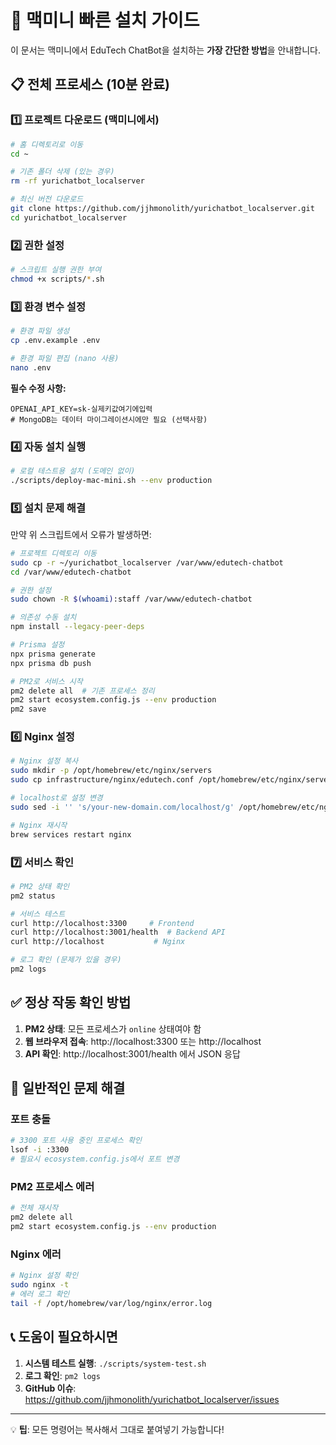 # 🚀 맥미니 빠른 설치 가이드

이 문서는 맥미니에서 EduTech ChatBot을 설치하는 **가장 간단한 방법**을 안내합니다.

## 📋 전체 프로세스 (10분 완료)

### 1️⃣ 프로젝트 다운로드 (맥미니에서)

```bash
# 홈 디렉토리로 이동
cd ~

# 기존 폴더 삭제 (있는 경우)
rm -rf yurichatbot_localserver

# 최신 버전 다운로드
git clone https://github.com/jjhmonolith/yurichatbot_localserver.git
cd yurichatbot_localserver
```

### 2️⃣ 권한 설정

```bash
# 스크립트 실행 권한 부여
chmod +x scripts/*.sh
```

### 3️⃣ 환경 변수 설정

```bash
# 환경 파일 생성
cp .env.example .env

# 환경 파일 편집 (nano 사용)
nano .env
```

**필수 수정 사항:**
```
OPENAI_API_KEY=sk-실제키값여기에입력
# MongoDB는 데이터 마이그레이션시에만 필요 (선택사항)
```

### 4️⃣ 자동 설치 실행

```bash
# 로컬 테스트용 설치 (도메인 없이)
./scripts/deploy-mac-mini.sh --env production
```

### 5️⃣ 설치 문제 해결

만약 위 스크립트에서 오류가 발생하면:

```bash
# 프로젝트 디렉토리 이동
sudo cp -r ~/yurichatbot_localserver /var/www/edutech-chatbot
cd /var/www/edutech-chatbot

# 권한 설정
sudo chown -R $(whoami):staff /var/www/edutech-chatbot

# 의존성 수동 설치
npm install --legacy-peer-deps

# Prisma 설정
npx prisma generate
npx prisma db push

# PM2로 서비스 시작
pm2 delete all  # 기존 프로세스 정리
pm2 start ecosystem.config.js --env production
pm2 save
```

### 6️⃣ Nginx 설정

```bash
# Nginx 설정 복사
sudo mkdir -p /opt/homebrew/etc/nginx/servers
sudo cp infrastructure/nginx/edutech.conf /opt/homebrew/etc/nginx/servers/

# localhost로 설정 변경
sudo sed -i '' 's/your-new-domain.com/localhost/g' /opt/homebrew/etc/nginx/servers/edutech.conf

# Nginx 재시작
brew services restart nginx
```

### 7️⃣ 서비스 확인

```bash
# PM2 상태 확인
pm2 status

# 서비스 테스트
curl http://localhost:3300     # Frontend
curl http://localhost:3001/health  # Backend API
curl http://localhost           # Nginx

# 로그 확인 (문제가 있을 경우)
pm2 logs
```

## ✅ 정상 작동 확인 방법

1. **PM2 상태**: 모든 프로세스가 `online` 상태여야 함
2. **웹 브라우저 접속**: http://localhost:3300 또는 http://localhost
3. **API 확인**: http://localhost:3001/health 에서 JSON 응답

## 🔧 일반적인 문제 해결

### 포트 충돌
```bash
# 3300 포트 사용 중인 프로세스 확인
lsof -i :3300
# 필요시 ecosystem.config.js에서 포트 변경
```

### PM2 프로세스 에러
```bash
# 전체 재시작
pm2 delete all
pm2 start ecosystem.config.js --env production
```

### Nginx 에러
```bash
# Nginx 설정 확인
sudo nginx -t
# 에러 로그 확인
tail -f /opt/homebrew/var/log/nginx/error.log
```

## 📞 도움이 필요하시면

1. **시스템 테스트 실행**: `./scripts/system-test.sh`
2. **로그 확인**: `pm2 logs`
3. **GitHub 이슈**: https://github.com/jjhmonolith/yurichatbot_localserver/issues

---

💡 **팁**: 모든 명령어는 복사해서 그대로 붙여넣기 가능합니다!